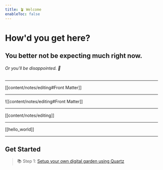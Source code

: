 ```yaml
---
title: 🪴 Welcome
enableToc: false
---
```


# How'd you get here?
## You better not be expecting much right now.
###### Or you'll be disappointed. 🤷

---

[[content/notes/editing#Front Matter]]

---

![[content/notes/editing#Front Matter]]

---

[[content/notes/editing]]

---

[[hello_world]]

---

## Get Started
> 📚 Step 1: [Setup your own digital garden using Quartz](notes/setup.md)



